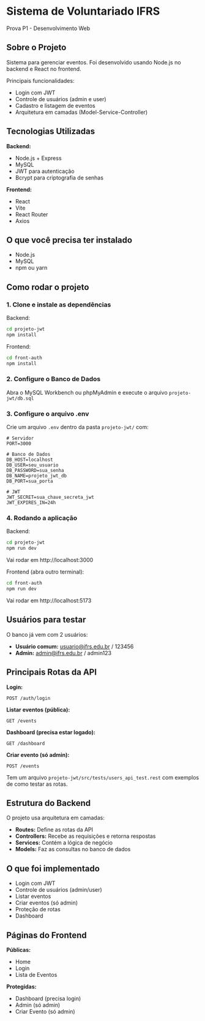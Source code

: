 # Sistema de Voluntariado IFRS

Prova P1 - Desenvolvimento Web

## Sobre o Projeto

Sistema para gerenciar eventos. Foi desenvolvido usando Node.js no backend e React no frontend.

Principais funcionalidades:
- Login com JWT
- Controle de usuários (admin e user)
- Cadastro e listagem de eventos
- Arquitetura em camadas (Model-Service-Controller)

## Tecnologias Utilizadas

**Backend:**
- Node.js + Express
- MySQL
- JWT para autenticação
- Bcrypt para criptografia de senhas

**Frontend:**
- React
- Vite
- React Router
- Axios

## O que você precisa ter instalado

- Node.js
- MySQL
- npm ou yarn

## Como rodar o projeto

### 1. Clone e instale as dependências

Backend:
```bash
cd projeto-jwt
npm install
```

Frontend:
```bash
cd front-auth
npm install
```

### 2. Configure o Banco de Dados

Abra o MySQL Workbench ou phpMyAdmin e execute o arquivo `projeto-jwt/db.sql`

### 3. Configure o arquivo .env

Crie um arquivo `.env` dentro da pasta `projeto-jwt/` com:

```env
# Servidor
PORT=3000

# Banco de Dados
DB_HOST=localhost
DB_USER=seu_usuario
DB_PASSWORD=sua_senha
DB_NAME=projeto_jwt_db
DB_PORT=sua_porta

# JWT
JWT_SECRET=sua_chave_secreta_jwt
JWT_EXPIRES_IN=24h
```

### 4. Rodando a aplicação

Backend:
```bash
cd projeto-jwt
npm run dev
```
Vai rodar em http://localhost:3000

Frontend (abra outro terminal):
```bash
cd front-auth
npm run dev
```
Vai rodar em http://localhost:5173

## Usuários para testar

O banco já vem com 2 usuários:

- **Usuário comum:** usuario@ifrs.edu.br / 123456
- **Admin:** admin@ifrs.edu.br / admin123

## Principais Rotas da API

**Login:**
```
POST /auth/login
```

**Listar eventos (pública):**
```
GET /events
```

**Dashboard (precisa estar logado):**
```
GET /dashboard
```

**Criar evento (só admin):**
```
POST /events
```

Tem um arquivo `projeto-jwt/src/tests/users_api_test.rest` com exemplos de como testar as rotas.

## Estrutura do Backend

O projeto usa arquitetura em camadas:

- **Routes:** Define as rotas da API
- **Controllers:** Recebe as requisições e retorna respostas
- **Services:** Contém a lógica de negócio
- **Models:** Faz as consultas no banco de dados

## O que foi implementado

- Login com JWT
- Controle de usuários (admin/user)
- Listar eventos
- Criar eventos (só admin)
- Proteção de rotas
- Dashboard

## Páginas do Frontend

**Públicas:**
- Home
- Login  
- Lista de Eventos

**Protegidas:**
- Dashboard (precisa login)
- Admin (só admin)
- Criar Evento (só admin)